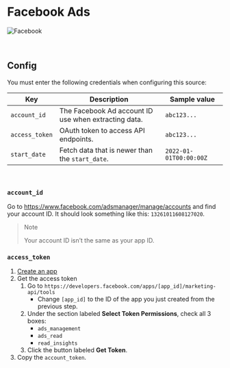 # Facebook Ads

![Facebook](https://upload.wikimedia.org/wikipedia/commons/thumb/8/89/Facebook_Logo_%282019%29.svg/2560px-Facebook_Logo_%282019%29.svg.png)

<br />

## Config

You must enter the following credentials when configuring this source:

| Key | Description | Sample value |
| --- | --- | --- |
| `account_id` | The Facebook Ad account ID use when extracting data. | `abc123...` |
| `access_token` | OAuth token to access API endpoints. | `abc123...` |
| `start_date` | Fetch data that is newer than the `start_date`. | `2022-01-01T00:00:00Z` |

<br />

### `account_id`

Go to https://www.facebook.com/adsmanager/manage/accounts and find your account ID.
It should look something like this: `13261011608127020`.

> Note
>
> Your account ID isn’t the same as your app ID.

### `access_token`

1. [Create an app](https://developers.facebook.com/docs/development/create-an-app/)
1. Get the access token
    1. Go to `https://developers.facebook.com/apps/[app_id]/marketing-api/tools`
        - Change `[app_id]` to the ID of the app you just created from the previous step.
    1. Under the section labeled <b>Select Token Permissions</b>, check all 3 boxes:
        - `ads_management`
        - `ads_read`
        - `read_insights`
    1. Click the button labeled <b>Get Token</b>.
1. Copy the `account_token`.

<br />
